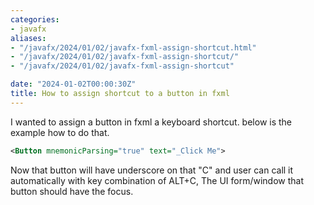 ```yaml
---
categories:
- javafx
aliases:
- "/javafx/2024/01/02/javafx-fxml-assign-shortcut.html"
- "/javafx/2024/01/02/javafx-fxml-assign-shortcut/"
- "/javafx/2024/01/02/javafx-fxml-assign-shortcut"

date: "2024-01-02T00:00:30Z"
title: How to assign shortcut to a button in fxml
---
```

I wanted to assign a button in fxml a keyboard shortcut. below is the example how to do that.
```xml
<Button mnemonicParsing="true" text="_Click Me">
```
Now that button will have underscore on that "C" and user can call it automatically with key combination of ALT+C, The UI form/window that button should have the focus.